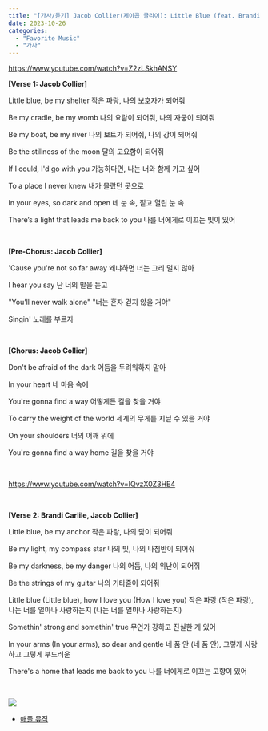 ```yaml
---
title: "[가사/듣기] Jacob Collier(제이콥 콜리어): Little Blue (feat. Brandi Carlile)"
date: 2023-10-26
categories: 
  - "Favorite Music"
  - "가사"
---
```


https://www.youtube.com/watch?v=Z2zLSkhANSY

**\[Verse 1: Jacob Collier\]**

Little blue, be my shelter 작은 파랑, 나의 보호자가 되어줘

Be my cradle, be my womb 나의 요람이 되어줘, 나의 자궁이 되어줘

Be my boat, be my river 나의 보트가 되어줘, 나의 강이 되어줘

Be the stillness of the moon 달의 고요함이 되어줘

If I could, I'd go with you 가능하다면, 나는 너와 함께 가고 싶어

To a place I never knew 내가 몰랐던 곳으로

In your eyes, so dark and open 네 눈 속, 짙고 열린 눈 속

There’s a light that leads me back to you 나를 너에게로 이끄는 빛이 있어

 

**\[Pre-Chorus: Jacob Collier\]**

'Cause you're not so far away 왜냐하면 너는 그리 멀지 않아

I hear you say 난 너의 말을 듣고

"You’ll never walk alone" "너는 혼자 걷지 않을 거야"

Singin' 노래를 부르자

 

**\[Chorus: Jacob Collier\]**

Don't be afraid of the dark 어둠을 두려워하지 말아

In your heart 네 마음 속에

You're gonna find a way 어떻게든 길을 찾을 거야

To carry the weight of the world 세계의 무게를 지닐 수 있을 거야

On your shoulders 너의 어깨 위에

You're gonna find a way home 길을 찾을 거야

 

https://www.youtube.com/watch?v=IQvzX0Z3HE4

 

**\[Verse 2: Brandi Carlile, Jacob Collier\]**

Little blue, be my anchor 작은 파랑, 나의 닻이 되어줘

Be my light, my compass star 나의 빛, 나의 나침반이 되어줘

Be my darkness, be my danger 나의 어둠, 나의 위난이 되어줘

Be the strings of my guitar 나의 기타줄이 되어줘

Little blue (Little blue), how I love you (How I love you) 작은 파랑 (작은 파랑), 나는 너를 얼마나 사랑하는지 (나는 너를 얼마나 사랑하는지)

Somethin' strong and somethin' true 무언가 강하고 진실한 게 있어

In your arms (In your arms), so dear and gentle 네 품 안 (네 품 안), 그렇게 사랑하고 그렇게 부드러운

There's a home that leads me back to you 나를 너에게로 이끄는 고향이 있어

 

![](https://is1-ssl.mzstatic.com/image/thumb/Music126/v4/dd/9e/1b/dd9e1b8a-032d-7ad7-1750-f5ef0a2761bb/23UMGIM98770.rgb.jpg/600x600bb.jpg)

- [애플 뮤직](https://interscope.lnk.to/LittleBlue)
